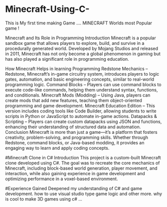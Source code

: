 # Minecraft-Using-C-
This is My first time making Game .... MINECRAFT  Worlds most Popular game !

Minecraft and Its Role in Programming
Introduction
Minecraft is a popular sandbox game that allows players to explore, build, and survive in a procedurally generated world. Developed by Mojang Studios and released in 2011, Minecraft has not only become a global phenomenon in gaming but has also played a significant role in programming education.

How Minecraft Helps in learning Programming
Redstone Mechanics – Redstone, Minecraft’s in-game circuitry system, introduces players to logic gates, automation, and basic engineering concepts, similar to real-world programming logic.
Command Blocks – Players can use command blocks to execute code-like commands, helping them understand syntax, functions, and conditionals.
Minecraft Mods (Modding) – Using Java, players can create mods that add new features, teaching them object-oriented programming and game development.
Minecraft Education Edition – This version includes coding tools like Code Builder, allowing students to write scripts in Python or JavaScript to automate in-game actions.
Datapacks & Scripting – Players can create custom datapacks using JSON and functions, enhancing their understanding of structured data and automation.
Conclusion
Minecraft is more than just a game—it’s a platform that fosters creativity, problem-solving, and programming skills. Whether through Redstone, command blocks, or Java-based modding, it provides an engaging way to learn and apply coding concepts.


#Minecraft Clone in C#
Introduction
This project is a custom-built Minecraft clone developed using C#. The goal was to recreate the core mechanics of Minecraft, including block-based world generation, player movement, and interaction, while also gaining experience in game development and optimizing performance in a voxel-based environment.


#Experience Gained
Deepened my understanding of C# and game development.
how to use visual studio type game logic and other more.
why is cool to make 3D games using c# ...

